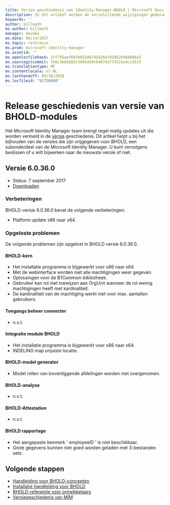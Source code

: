 ```yaml
---
title: Versie geschiedenis van Identity Manager-BHOLD | Microsoft Docs
description: In dit artikel worden de verschillende wijzigingen gedocumenteerd die zijn aangebracht als onderdeel van updates voor BHOLD binnen MIM 2016
keywords: ''
author: billmath
ms.author: billmath
manager: daveba
ms.date: 09/14/2017
ms.topic: reference
ms.prod: microsoft-identity-manager
ms.assetid: ''
ms.openlocfilehash: 1ff755aef697b92206745426e7820526db0666d3
ms.sourcegitcommit: 7e8c3b85dd3c3965de9cb407daf74521e4cc5515
ms.translationtype: MT
ms.contentlocale: nl-NL
ms.lasthandoff: 03/10/2020
ms.locfileid: "92758980"
---
```

# <a name="bhold-modules-version-release-history"></a>Release geschiedenis van versie van BHOLD-modules

Het Microsoft Identity Manager team brengt regel matig updates uit die worden vermeld in de [versie](version-history.md) geschiedenis. Dit artikel helpt u bij het bijhouden van de versies die zijn vrijgegeven voor BHOLD, een subonderdeel van de Microsoft Identity Manager. U kunt vervolgens beslissen of u wilt bijwerken naar de nieuwste versie of niet.

## <a name="version-60360"></a>Versie 6.0.36.0

- Status: 7 september 2017
- [Downloaden](https://www.microsoft.com/en-us/download/details.aspx?id=55950)

### <a name="enhancements"></a>Verbeteringen  
BHOLD-versie 6.0.36.0 bevat de volgende verbeteringen:

- Platform update x86 naar x64.

### <a name="fixed-issues"></a>Opgeloste problemen
De volgende problemen zijn opgelost in BHOLD versie 6.0.36.0.

#### <a name="bhold-core"></a>BHOLD-kern

- Het installatie programma is bijgewerkt voor x86 naar x64.
- Met de webinterface worden niet alle machtigingen weer gegeven.
- Oplossingen voor de B1Common-bibliotheek.
- Gebruiker kan rol niet toewijzen aan OrgUnit wanneer de rol weinig machtigingen heeft met kardinaliteit.
- De kardinaliteit van de machtiging werkt niet voor max. aantallen gebruikers.

#### <a name="access-management-connector"></a>Toegangs beheer connector

- n.v.t.

#### <a name="bhold-integration-module"></a>Integratie module BHOLD

- Het installatie programma is bijgewerkt voor x86 naar x64.
- INDELING map onjuiste locatie.

#### <a name="bhold-model-generator"></a>BHOLD-model generator

- Model rollen van bovenliggende afdelingen worden niet overgenomen.

#### <a name="bhold-analytics"></a>BHOLD-analyse

- n.v.t.

#### <a name="bhold-attestation"></a>BHOLD-Attestation

- n.v.t.

#### <a name="bhold-reporting"></a>BHOLD rapportage

- Het aangepaste kenmerk ' employeeID ' is niet beschikbaar.
- Grote gegevens kunnen niet goed worden geladen met 3-bestanden sets.

## <a name="next-steps"></a>Volgende stappen

- [Handleiding voor BHOLD-concepten](../bhold/bhold-concepts-guide.md)
- [Installatie handleiding voor BHOLD](../bhold/bhold-installation-guide.md)
- [BHOLD-referentie voor ontwikkelaars](mim2016-bhold-developer-reference.md)
- [Versiegeschiedenis van MIM](version-history.md)

